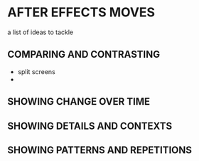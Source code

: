 # AFTER EFFECTS MOVES

a list of ideas to tackle

## COMPARING AND CONTRASTING

* split screens
* 

## SHOWING CHANGE OVER TIME

## SHOWING DETAILS AND CONTEXTS

## SHOWING PATTERNS AND REPETITIONS
